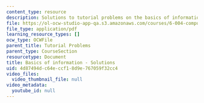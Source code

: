 ```yaml
---
content_type: resource
description: Solutions to tutorial problems on the basics of information.
file: https://ol-ocw-studio-app-qa.s3.amazonaws.com/courses/6-004-computation-structures-spring-2009/4d87494dc64eccf18d9e767059f32cc4_MIT6_004s09_tutor01_sol.pdf
file_type: application/pdf
learning_resource_types: []
ocw_type: OCWFile
parent_title: Tutorial Problems
parent_type: CourseSection
resourcetype: Document
title: Basics of information - Solutions
uid: 4d87494d-c64e-ccf1-8d9e-767059f32cc4
video_files:
  video_thumbnail_file: null
video_metadata:
  youtube_id: null
---
```

